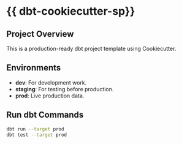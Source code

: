 # {{ dbt-cookiecutter-sp}}

## Project Overview
This is a production-ready dbt project template using Cookiecutter.

## Environments
- **dev**: For development work.
- **staging**: For testing before production.
- **prod**: Live production data.

## Run dbt Commands
```sh
dbt run --target prod
dbt test --target prod
